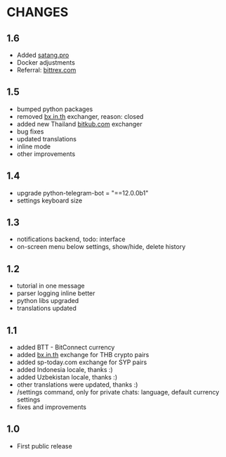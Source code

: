 # CHANGES

## 1.6
*   Added [satang.pro](https://satang.pro/signup?referral=STZ3EEU2)
*   Docker adjustments
*   Referral: [bittrex.com](https://bittrex.com/Account/Register?referralCode=YIV-CNI-13Q)

## 1.5
*   bumped python packages
*   removed [bx.in.th](https://bx.in.th/ref/s9c3HU/) exchanger, reason: closed
*   added new Thailand [bitkub.com](https://www.bitkub.com/signup?ref=64572) exchanger
*   bug fixes
*   updated translations
*   inline mode
*   other improvements

## 1.4
*   upgrade python-telegram-bot = "==12.0.0b1"
*   settings keyboard size

## 1.3
*   notifications backend, todo: interface
*   on-screen menu below settings, show/hide, delete history

## 1.2
*   tutorial in one message
*   parser logging inline better
*   python libs upgraded
*   translations updated

## 1.1
*   added BTT - BitConnect currency
*   added [bx.in.th](https://bx.in.th/ref/s9c3HU/) exchange for THB crypto pairs
*   added sp-today.com exchange for SYP pairs
*   added Indonesia locale, thanks :)
*   added Uzbekistan locale, thanks :)
*   other translations were updated, thanks :)
*   /settings command, only for private chats: language, default currency settings
*   fixes and improvements

## 1.0
*   First public release
